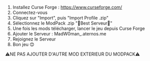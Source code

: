 1) Installez Curse Forge : https://www.curseforge.com/
2) Connectez-vous
3) Cliquez sur "Import", puis "Import Profile .zip"
4) Sélectionnez le ModPack .zip "🌸Best Serveur🌸"
5) Une fois les mods télécharger, lancer le jeu depuis Curse Forge
6) Ajouter le Serveur : MadW0man_.aternos.me
7) Rejoignez le Serveur
8) Bon jeu 😊

⚠️NE PAS AJOUTER D'AUTRE MOD EXTERIEUR DU MODPACK⚠️
